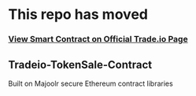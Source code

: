 # This repo has moved
### [View Smart Contract on Official Trade.io Page](https://github.com/tradeio/Tradeio-TokenSale-Contract)

## Tradeio-TokenSale-Contract
Built on Majoolr secure Ethereum contract libraries
